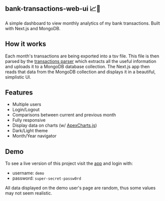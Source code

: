## bank-transactions-web-ui 📈💸

A simple dashboard to view monthly analytics of my bank transactions. Built with Next.js and MongoDB.

## How it works

Each month's transactions are being exported into a tsv file. This file is then parsed by the [transactions parser](https://github.com/stavros-melidoniotis/bank-transactions-parser) which extracts all the useful information and uploads it to a MongoDB database collection. The Next.js app then reads that data from the MongoDB collection and displays it in a beautiful, simplistic UI.

## Features
- Multiple users
- Login/Logout
- Comparisons between current and previous month
- Fully responsive
- Display data on charts (w/ [ApexCharts.js](https://apexcharts.com/))
- Dark/Light theme
- Month/Year navigator

## Demo

To see a live version of this project visit the [app](https://bank-transactions.melidon.dev/) and login with:
- username: ```demo```
- password: ```super-secret-passw0rd```

All data displayed on the demo user's page are random, thus some values may not seem realistic. 
